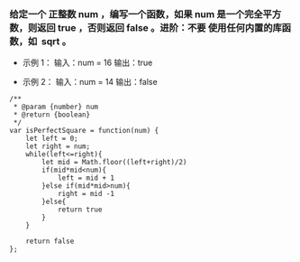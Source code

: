 
### 给定一个 正整数 num ，编写一个函数，如果 num 是一个完全平方数，则返回 true ，否则返回 false 。进阶：不要 使用任何内置的库函数，如  sqrt 。



- 示例 1：
输入：num = 16
输出：true

- 示例 2：
输入：num = 14
输出：false

```
/**
 * @param {number} num
 * @return {boolean}
 */
var isPerfectSquare = function(num) {
    let left = 0;
    let right = num;
    while(left<=right){
        let mid = Math.floor((left+right)/2)
        if(mid*mid<num){
            left = mid + 1
        }else if(mid*mid>num){
            right = mid -1
        }else{
            return true
        }
    }

    return false
};
```